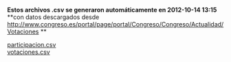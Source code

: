 **Estos archivos .csv se generaron automáticamente en 2012-10-14 13:15**
**con datos descargados desde http://www.congreso.es/portal/page/portal/Congreso/Congreso/Actualidad/Votaciones **

[participacion.csv](https://github.com/hamoid/que_hacen/blob/master/csv/participacion.csv)  
[votaciones.csv](https://github.com/hamoid/que_hacen/blob/master/csv/votaciones.csv)  

